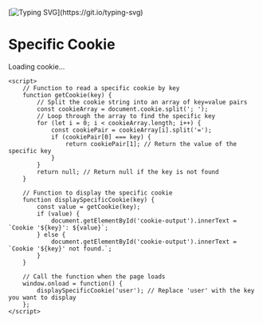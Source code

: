 [![Typing SVG](https://readme-typing-svg.demolab.com?font=Fira+Code&pause=1000&color=00CC68&center=true&vCenter=true&width=435&lines=Hello+world!)](https://git.io/typing-svg)

<!DOCTYPE html>
<html lang="en">
<head>
    <meta charset="UTF-8">
    <meta name="viewport" content="width=device-width, initial-scale=1.0">
    <title>Read Specific Cookie</title>
</head>
<body>
    <h1>Specific Cookie</h1>
    <p id="cookie-output">Loading cookie...</p>

    <script>
        // Function to read a specific cookie by key
        function getCookie(key) {
            // Split the cookie string into an array of key=value pairs
            const cookieArray = document.cookie.split('; ');
            // Loop through the array to find the specific key
            for (let i = 0; i < cookieArray.length; i++) {
                const cookiePair = cookieArray[i].split('=');
                if (cookiePair[0] === key) {
                    return cookiePair[1]; // Return the value of the specific key
                }
            }
            return null; // Return null if the key is not found
        }

        // Function to display the specific cookie
        function displaySpecificCookie(key) {
            const value = getCookie(key);
            if (value) {
                document.getElementById('cookie-output').innerText = `Cookie '${key}': ${value}`;
            } else {
                document.getElementById('cookie-output').innerText = `Cookie '${key}' not found.`;
            }
        }

        // Call the function when the page loads
        window.onload = function() {
            displaySpecificCookie('user'); // Replace 'user' with the key you want to display
        };
    </script>
</body>
</html>

<!--
**FeiyuChe/FeiyuChe** is a ✨ _special_ ✨ repository because its `README.md` (this file) appears on your GitHub profile.

Here are some ideas to get you started:

- 🔭 I’m currently working on ...
- 🌱 I’m currently learning ...
- 👯 I’m looking to collaborate on ...
- 🤔 I’m looking for help with ...
- 💬 Ask me about ...
- 📫 How to reach me: ...
- 😄 Pronouns: ...
- ⚡ Fun fact: ...
-->
